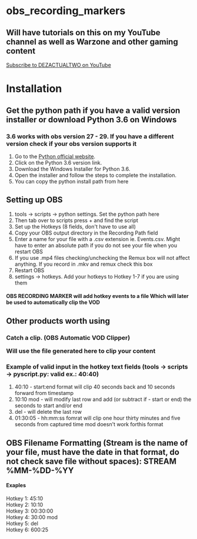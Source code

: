 # obs_recording_markers
<h2>Will have tutorials on this on my YouTube channel as well as Warzone and other gaming content</h2>
<a href="https://www.youtube.com/c/DEZACTUALTWO?sub_confirmation=1">Subscribe to DEZACTUALTWO on YouTube</a>

<h1>Installation</h1>
<h2>Get the python path if you have a valid version installer or download Python 3.6 on Windows</h2>
<h3> 3.6 works with obs version 27 - 29.  If you have a different version check if your obs version supports it </h3>
<ol>
  <li>Go to the <a href="https://www.python.org/downloads/">Python official website</a>.</li>
  <li>Click on the Python 3.6 version link.</li>
  <li>Download the Windows Installer for Python 3.6.</li>
  <li>Open the installer and follow the steps to complete the installation.</li>
  <li>You can copy the python install path from here</li>
</ol>

<h2>Setting up OBS</h2>
<ol>
  <li>tools -> scripts -> python settings.  Set the python path here</li>
  <li>Then tab over to scripts press + and find the script</li>
  <li>Set up the Hotkeys (8 fields, don't have to use all)</li>
  <li>Copy your OBS output directory in the Recording Path field</li>
  <li>Enter a name for your file with a .csv extension ie. Events.csv.  Might have to enter an absolute path if you do not see your file when you restart OBS</li>
  <li>If you use .mp4 files checking/unchecking the Remux box will not affect anything.  If you record in .mkv and remux check this box</li>
  <li>Restart OBS</li>
  <li>settings -> hotkeys. Add your hotkeys to Hotkey 1-7 if you are using them</li>
</ol>

<h4>OBS RECORDING MARKER will add hotkey events to a file
Which will later be used to automatically clip the VOD</h4>

<h2>Other products worth using</h2>
<h3>Catch a clip. (OBS Automatic VOD Clipper)
<p>Will use the file generated here to clip your content<p>

<h3>Example of valid input in the hotkey text fields (tools -> scripts -> pyscript.py: valid ex.: 40:40)</h3>
<ol>
	<li>40:10 - start:end format will clip 40 seconds back and 10 seconds forward from timestamp</li>
	<li>10:10 mod - will modify last row and add (or subtract if - start or end) the seconds to start and/or end</li>
	<li>del - will delete the last row</li>
	<li>01:30:05 - hh:mm:ss fomrat will clip one hour thirty minutes and five seconds from captured time mod doesn't work forthis format</li>
</ol>
<h2>OBS Filename Formatting (Stream is the name of your file, must have the date in that format, do not check save file without spaces): STREAM %MM-%DD-%YY </h2>
<h4>Exaples</h4>
Hotkey 1: 45:10<br>								
Hotkey 2: 10:10	<br>								
Hotkey 3: 00:30:00<br>
Hotkey 4: 30:00 mod<br>		
Hotkey 5: del<br> 
Hotkey 6: 600:25<br> 


   	
		   


